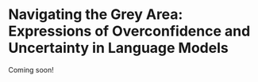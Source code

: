 # Navigating the Grey Area: Expressions of Overconfidence and Uncertainty in Language Models
Coming soon!
